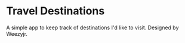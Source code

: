 # Travel Destinations

A simple app to keep track of destinations I'd like to visit.
Designed by Weezyjr.
